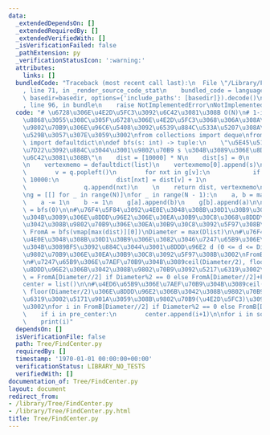 ```yaml
---
data:
  _extendedDependsOn: []
  _extendedRequiredBy: []
  _extendedVerifiedWith: []
  _isVerificationFailed: false
  _pathExtension: py
  _verificationStatusIcon: ':warning:'
  attributes:
    links: []
  bundledCode: "Traceback (most recent call last):\n  File \"/Library/Frameworks/Python.framework/Versions/3.8/lib/python3.8/site-packages/onlinejudge_verify/documentation/build.py\"\
    , line 71, in _render_source_code_stat\n    bundled_code = language.bundle(stat.path,\
    \ basedir=basedir, options={'include_paths': [basedir]}).decode()\n  File \"/Library/Frameworks/Python.framework/Versions/3.8/lib/python3.8/site-packages/onlinejudge_verify/languages/python.py\"\
    , line 96, in bundle\n    raise NotImplementedError\nNotImplementedError\n"
  code: "# \u6728\u306E\u4E2D\u5FC3\u3092\u6C42\u3081\u308B O(N)\n# 1-indexed\u3067\
    \u8868\u3055\u308C\u305F\u6728\u306E\u4E2D\u5FC3\u3068\u306A\u308A\u3046\u308B\
    \u9802\u70B9\u306E\u96C6\u5408\u3092\u6539\u884C\u533A\u5207\u308A\u3067\u51FA\
    \u529B\u3057\u307E\u3059\u3002\nfrom collections import deque\nfrom collections\
    \ import defaultdict\n\ndef bfs(s: int) -> tuple:\n    \"\u5E45\u512A\u5148\u63A2\
    \u7D22\u3092\u884C\u3044\u3001\u9802\u70B9 s \u304B\u3089\u306E\u8DDD\u96E2\u3092\
    \u6C42\u3081\u308B\"\n    dist = [10000] * N\n    dist[s] = 0\n    q = deque([s])\n\
    \n    vertexmemo = defaultdict(list)\n    vertexmemo[0].append(s)\n    while q:\n\
    \        v = q.popleft()\n        for nxt in g[v]:\n            if dist[nxt] ==\
    \ 10000:\n                dist[nxt] = dist[v] + 1\n                vertexmemo[dist[nxt]].append(nxt)\n\
    \                q.append(nxt)\n    \n    return dist, vertexmemo\n\nN = int(input())\n\
    \ng = [[] for _ in range(N)]\nfor _ in range(N - 1):\n    a, b = map(int, input().split())\n\
    \    a -= 1\n    b -= 1\n    g[a].append(b)\n    g[b].append(a)\n\ndist, vmap\
    \ = bfs(0)\n\n#\u76F4\u5F84\u3092\u4E0E\u3048\u308B\u30D1\u30B9\u306E\u7AEF\u70B9\
    \u304B\u3089\u306E\u8DDD\u96E2\u306E\u30EA\u30B9\u30C8\u3068\u8DDD\u96E2d\u306B\
    \u3042\u308B\u9802\u70B9\u306E\u30EA\u30B9\u30C8\u3092\u5F97\u308B\u3002\nDlist,\
    \ FromA = bfs(vmap[max(dist)][0])\nDiameter = max(Dlist)\n\n#\u76F4\u5F84\u3092\
    \u4E0E\u3048\u308B\u30D1\u30B9\u306E\u3082\u3046\u7247\u65B9\u306E\u7AEF\u70B9\
    \u304B\u3089BFS\u3092\u884C\u3044\u3001\u8DDD\u96E2 d (0 <= d <= Diameter)\u306E\
    \u9802\u70B9\u306E\u30EA\u30B9\u30C8\u3092\u5F97\u308B\u3002\nFromB = bfs(FromA[Diameter][0])[1]\n\
    \n#\u7247\u65B9\u306E\u7AEF\u70B9\u304B\u3089ceil(Diameter/2), floor(Diameter/2)\u306E\
    \u8DDD\u96E2\u306B\u3042\u308B\u9802\u70B9\u3092\u5217\u6319\u3002\npre_center\
    \ = FromA[Diameter//2] if Diameter%2 == 0 else FromA[Diameter//2]+FromA[(Diameter+1)//2]\n\
    center = list()\n\n#\u4ED6\u65B9\u306E\u7AEF\u70B9\u304B\u3089ceil(Diameter/2),\
    \ floor(Diameter/2)\u306E\u8DDD\u96E2\u306B\u3042\u308B\u9802\u70B9\u3092\u5217\
    \u6319\u3002\u5171\u901A\u3059\u308B\u9802\u70B9(\u4E2D\u5FC3)\u3092\u5F97\u308B\
    \u3002\nfor i in FromB[Diameter//2] if Diameter%2 == 0 else FromB[Diameter//2]+FromB[(Diameter+1)//2]:\n\
    \    if i in pre_center:\n        center.append(i+1)\n\nfor i in sorted(center):\n\
    \    print(i)"
  dependsOn: []
  isVerificationFile: false
  path: Tree/FindCenter.py
  requiredBy: []
  timestamp: '1970-01-01 00:00:00+00:00'
  verificationStatus: LIBRARY_NO_TESTS
  verifiedWith: []
documentation_of: Tree/FindCenter.py
layout: document
redirect_from:
- /library/Tree/FindCenter.py
- /library/Tree/FindCenter.py.html
title: Tree/FindCenter.py
---
```

